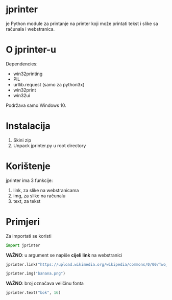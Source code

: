 # jprinter
je Python module za printanje na printer koji može printati tekst i slike sa računala i webstranica.


# O jprinter-u
Dependencies:
* win32printing
* PIL
* urllib.request (samo za python3x)
* win32print
* win32ui

Podržava samo Windows 10.

# Instalacija
1. Skini zip
2. Unpack jprinter.py u root directory

# Korištenje
jprinter ima 3 funkcije:
1. link, za slike na webstranicama
2. img, za slike na računalu
3. text, za tekst

# Primjeri
Za importati se koristi
```python
import jprinter
```

**VAŽNO**: u argument se napiše **cijeli link** na webstranici
```python
jprinter.link("https://upload.wikimedia.org/wikipedia/commons/0/00/Two_adult_Guinea_Pigs_%28Cavia_porcellus%29.jpg")
```


```python
jprinter.img("banana.png")
```


**VAŽNO**: broj označava veličinu fonta
```python
jprinter.text("bok", 16)
```

